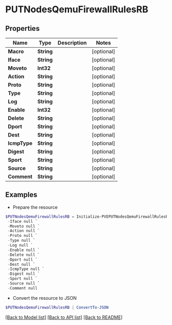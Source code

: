 # PUTNodesQemuFirewallRulesRB
## Properties

Name | Type | Description | Notes
------------ | ------------- | ------------- | -------------
**Macro** | **String** |  | [optional] 
**Iface** | **String** |  | [optional] 
**Moveto** | **Int32** |  | [optional] 
**Action** | **String** |  | [optional] 
**Proto** | **String** |  | [optional] 
**Type** | **String** |  | [optional] 
**Log** | **String** |  | [optional] 
**Enable** | **Int32** |  | [optional] 
**Delete** | **String** |  | [optional] 
**Dport** | **String** |  | [optional] 
**Dest** | **String** |  | [optional] 
**IcmpType** | **String** |  | [optional] 
**Digest** | **String** |  | [optional] 
**Sport** | **String** |  | [optional] 
**Source** | **String** |  | [optional] 
**Comment** | **String** |  | [optional] 

## Examples

- Prepare the resource
```powershell
$PUTNodesQemuFirewallRulesRB = Initialize-PVEPUTNodesQemuFirewallRulesRB  -Macro null `
 -Iface null `
 -Moveto null `
 -Action null `
 -Proto null `
 -Type null `
 -Log null `
 -Enable null `
 -Delete null `
 -Dport null `
 -Dest null `
 -IcmpType null `
 -Digest null `
 -Sport null `
 -Source null `
 -Comment null
```

- Convert the resource to JSON
```powershell
$PUTNodesQemuFirewallRulesRB | ConvertTo-JSON
```

[[Back to Model list]](../README.md#documentation-for-models) [[Back to API list]](../README.md#documentation-for-api-endpoints) [[Back to README]](../README.md)


